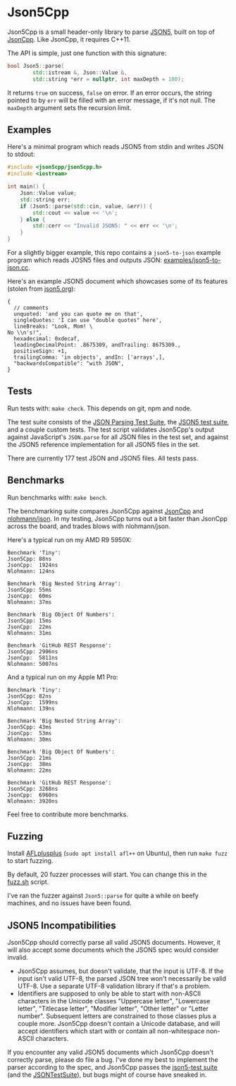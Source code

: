 # Json5Cpp

Json5Cpp is a small header-only library to parse [JSON5](https://json5.org/),
built on top of [JsonCpp](https://github.com/open-source-parsers/jsoncpp).
Like JsonCpp, it requires C++11.

The API is simple, just one function with this signature:

```c++
bool Json5::parse(
        std::istream &, Json::Value &,
        std::string *err = nullptr, int maxDepth = 100);
```

It returns `true` on success, `false` on error.
If an error occurs, the string pointed to by `err` will be filled with an error message,
if it's not null.
The `maxDepth` argument sets the recursion limit.

## Examples

Here's a minimal program which reads JSON5 from stdin and writes JSON to stdout:

```c++
#include <json5cpp/json5cpp.h>
#include <iostream>

int main() {
    Json::Value value;
    std::string err;
    if (Json5::parse(std::cin, value, &err)) {
        std::cout << value << '\n';
    } else {
        std::cerr << "Invalid JSON5: " << err << '\n';
    }
}
```

For a slightly bigger example, this repo contains a `json5-to-json` example program
which reads JOSN5 files and outputs JSON:
[examples/json5-to-json.cc](./examples/json5-to-json.cc).

Here's an example JSON5 document which showcases some of its features
(stolen from [json5.org](https://json5.org/)):

```json5
{
  // comments
  unquoted: 'and you can quote me on that',
  singleQuotes: 'I can use "double quotes" here',
  lineBreaks: "Look, Mom! \
No \\n's!",
  hexadecimal: 0xdecaf,
  leadingDecimalPoint: .8675309, andTrailing: 8675309.,
  positiveSign: +1,
  trailingComma: 'in objects', andIn: ['arrays',],
  "backwardsCompatible": "with JSON",
}
```

## Tests

Run tests with: `make check`. This depends on git, npm and node.

The test suite consists of the
[JSON Parsing Test Suite](https://github.com/nst/JSONTestSuite), the
[JSON5 test suite](https://github.com/json5/json5-tests), and a couple custom tests.
The test script validates Json5Cpp's output against JavaScript's `JSON.parse`
for all JSON files in the test set, and against the JSON5 reference implementation
for all JSON5 files in the set.

There are currently 177 test JSON and JSON5 files.
All tests pass.

## Benchmarks

Run benchmarks with: `make bench`.

The benchmarking suite compares Json5Cpp against
[JsonCpp](https://github.com/open-source-parsers/jsoncpp) and
[nlohmann/json](https://github.com/nlohmann/json).
In my testing, Json5Cpp turns out a bit faster than JsonCpp across the board,
and trades blows with nlohmann/json.

Here's a typical run on my AMD R9 5950X:

```
Benchmark 'Tiny':
Json5Cpp: 88ns
JsonCpp:  1924ns
Nlohmann: 124ns

Benchmark 'Big Nested String Array':
Json5Cpp: 55ms
JsonCpp:  60ms
Nlohmann: 37ms

Benchmark 'Big Object Of Numbers':
Json5Cpp: 15ms
JsonCpp:  22ms
Nlohmann: 31ms

Benchmark 'GitHub REST Response':
Json5Cpp: 2906ns
JsonCpp:  5811ns
Nlohmann: 5007ns
```

And a typical run on my Apple M1 Pro:

```
Benchmark 'Tiny':
Json5Cpp: 82ns
JsonCpp:  1599ns
Nlohmann: 139ns

Benchmark 'Big Nested String Array':
Json5Cpp: 43ms
JsonCpp:  53ms
Nlohmann: 30ms

Benchmark 'Big Object Of Numbers':
Json5Cpp: 21ms
JsonCpp:  38ms
Nlohmann: 22ms

Benchmark 'GitHub REST Response':
Json5Cpp: 3268ns
JsonCpp:  6960ns
Nlohmann: 3920ns
```

Feel free to contribute more benchmarks.

## Fuzzing

Install [AFLplusplus](https://aflplus.plus/) (`sudo apt install afl++` on Ubuntu),
then run `make fuzz` to start fuzzing.

By default, 20 fuzzer processes will start.
You can change this in the [fuzz.sh](./fuzz.sh) script.

I've ran the fuzzer against `Json5::parse` for quite a while on beefy machines,
and no issues have been found.

## JSON5 Incompatibilities

Json5Cpp should correctly parse all valid JSON5 documents.
However, it will also accept some documents which the JSON5 spec would consider invalid.

* Json5Cpp assumes, but doesn't validate, that the input is UTF-8.
  If the input isn't valid UTF-8, the parsed JSON tree won't necessarily be valid UTF-8.
  Use a separate UTF-8 validation library if that's a problem.
* Identifiers are supposed to only be able to start with non-ASCII characters in the Unicode classes
  "Uppercase letter", "Lowercase letter", "Titlecase letter", "Modifier letter", "Other letter"
  or "Letter number". Subsequent letters are constrained to those classes plus a couple more.
  Json5Cpp doesn't contain a Unicode database, and will accept identifiers which start with
  or contain all non-whitespace non-ASCII characters.

If you encounter any valid JSON5 documents which Json5Cpp doesn't correctly parse,
please do file a bug.
I've done my best to implement the parser according to the spec,
and Json5Cpp passes the [json5-test suite](https://github.com/json5/json5-tests)
(and the [JSONTestSuite](https://github.com/nst/JSONTestSuite)),
but bugs might of course have sneaked in.
